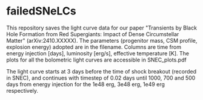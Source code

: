 # failedSNeLCs
This repository saves the light curve data for our paper "Transients by Black Hole Formation from Red Supergiants: Impact of Dense Circumstellar Matter" (arXiv:2410.XXXXX). The parameters (progenitor mass, CSM profile, explosion energy) adopted are in the filename.
Columns are time from energy injection [days], luminosity [erg/s], effective temperature [K]. The plots for all the bolometric light curves are accessible in SNEC_plots.pdf

The light curve starts at 3 days before the time of shock breakout (recorded in SNEC), and continues with timestep of 0.02 days until 1000, 700 and 500 days from energy injection for the 1e48 erg, 3e48 erg, 1e49 erg respectively.
